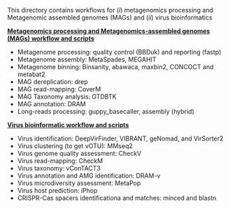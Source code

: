 This directory contains workflows for (_i_) metagenomics processing and Metagenomic assembled genomes (MAGs) and (_ii_) virus bioinformatics

[**Metagenomics processing and Metagenomics-assembled genomes (MAGs) workflow and scripts**](./MetaG_and_MAGs_bioinformatics.md)
- Metagenome processing: quality control (BBDuk) and reporting (fastp)
- Metagenome assembly: MetaSpades, MEGAHIT
- Metagenome binning: Binsanity, abawaca, maxbin2, CONCOCT and metabat2
- MAG dereplication: drep
- MAG read-mapping: CoverM
- MAG Taxonomy analysis: GTDBTK
- MAG annotation: DRAM
- Long-reads processing: guppy_basecaller, assembly (hybrid)

[**Virus bioinformatic workflow and scripts**](./Virus_bioinformatics.md)
- Virus identification: DeepVirFinder, VIBRANT, geNomad, and VirSorter2
- Virus clustering (to get vOTU): MMseq2
- Virus genome quality assessment: CheckV
- Virus read-mapping: CheckM
- Virus taxonomy: vConTACT3
- Virus annotation and AMG identification: DRAM-v
- Virus microdiversity assessment: MetaPop
- Virus host prediction: iPhop
- CRISPR-Cas spacers identificationa and matches: minced and blastn
